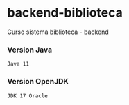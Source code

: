 # backend-biblioteca
Curso sistema biblioteca - backend

### Version Java
~~~
Java 11
~~~
### Version OpenJDK
~~~
JDK 17 Oracle
~~~